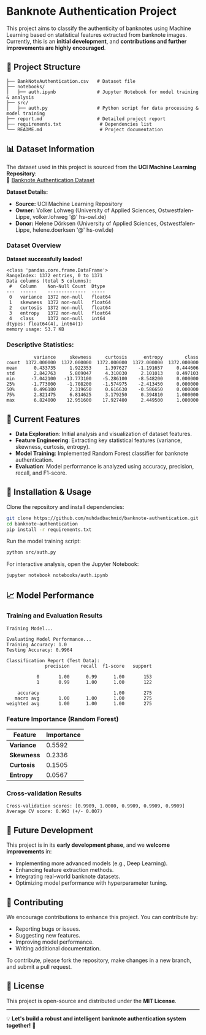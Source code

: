 # **Banknote Authentication Project**  

This project aims to classify the authenticity of banknotes using Machine Learning based on statistical features extracted from banknote images. Currently, this is an **initial development**, and **contributions and further improvements are highly encouraged**.  

## 📌 **Project Structure**  

```
├── BankNoteAuthentication.csv   # Dataset file  
├── notebooks/  
│   ├── auth.ipynb               # Jupyter Notebook for model training & analysis  
├── src/  
│   ├── auth.py                  # Python script for data processing & model training  
├── report.md                    # Detailed project report  
├── requirements.txt              # Dependencies list  
└── README.md                     # Project documentation  
```

## 📊 **Dataset Information**  

The dataset used in this project is sourced from the **UCI Machine Learning Repository**:  
🔗 [Banknote Authentication Dataset](https://archive.ics.uci.edu/ml/datasets/banknote+authentication#)  

**Dataset Details:**  
- **Source:** UCI Machine Learning Repository  
- **Owner:** Volker Lohweg (University of Applied Sciences, Ostwestfalen-Lippe, volker.lohweg '@' hs-owl.de)  
- **Donor:** Helene Dörksen (University of Applied Sciences, Ostwestfalen-Lippe, helene.doerksen '@' hs-owl.de)  

### **Dataset Overview**  

**Dataset successfully loaded!**  
```
<class 'pandas.core.frame.DataFrame'>
RangeIndex: 1372 entries, 0 to 1371
Data columns (total 5 columns):
 #   Column    Non-Null Count  Dtype  
---  ------    --------------  -----  
 0   variance  1372 non-null   float64
 1   skewness  1372 non-null   float64
 2   curtosis  1372 non-null   float64
 3   entropy   1372 non-null   float64
 4   class     1372 non-null   int64  
dtypes: float64(4), int64(1)
memory usage: 53.7 KB
```

### **Descriptive Statistics:**  

```
          variance     skewness     curtosis      entropy        class
count  1372.000000  1372.000000  1372.000000  1372.000000  1372.000000
mean      0.433735     1.922353     1.397627    -1.191657     0.444606
std       2.842763     5.869047     4.310030     2.101013     0.497103
min      -7.042100   -13.773100    -5.286100    -8.548200     0.000000
25%      -1.773000    -1.708200    -1.574975    -2.413450     0.000000
50%       0.496180     2.319650     0.616630    -0.586650     0.000000
75%       2.821475     6.814625     3.179250     0.394810     1.000000
max       6.824800    12.951600    17.927400     2.449500     1.000000
```

## 🚀 **Current Features**  
- **Data Exploration**: Initial analysis and visualization of dataset features.  
- **Feature Engineering**: Extracting key statistical features (variance, skewness, curtosis, entropy).  
- **Model Training**: Implemented Random Forest classifier for banknote authentication.  
- **Evaluation**: Model performance is analyzed using accuracy, precision, recall, and F1-score.  

## 🔧 **Installation & Usage**  

Clone the repository and install dependencies:  
```sh  
git clone https://github.com/muhdadbachmid/banknote-authentication.git  
cd banknote-authentication  
pip install -r requirements.txt  
```

Run the model training script:  
```sh  
python src/auth.py  
```

For interactive analysis, open the Jupyter Notebook:  
```sh  
jupyter notebook notebooks/auth.ipynb  
```

## 📈 **Model Performance**  

### **Training and Evaluation Results**  

```
Training Model...

Evaluating Model Performance...
Training Accuracy: 1.0
Testing Accuracy: 0.9964

Classification Report (Test Data):
              precision    recall  f1-score   support

           0       1.00      0.99      1.00       153
           1       0.99      1.00      1.00       122

    accuracy                           1.00       275
   macro avg       1.00      1.00      1.00       275
weighted avg       1.00      1.00      1.00       275
```

### **Feature Importance (Random Forest)**  

| Feature   | Importance |
|-----------|------------|
| **Variance**  | 0.5592 |
| **Skewness**  | 0.2336 |
| **Curtosis**  | 0.1505 |
| **Entropy**   | 0.0567 |

### **Cross-validation Results**  

```
Cross-validation scores: [0.9909, 1.0000, 0.9909, 0.9909, 0.9909]
Average CV score: 0.993 (+/- 0.007)
```

## 🔄 **Future Development**  
This project is in its **early development phase**, and we **welcome improvements** in:  
- Implementing more advanced models (e.g., Deep Learning).  
- Enhancing feature extraction methods.  
- Integrating real-world banknote datasets.  
- Optimizing model performance with hyperparameter tuning.  

## 🤝 **Contributing**  
We encourage contributions to enhance this project. You can contribute by:  
- Reporting bugs or issues.  
- Suggesting new features.  
- Improving model performance.  
- Writing additional documentation.  

To contribute, please fork the repository, make changes in a new branch, and submit a pull request.  

## 📜 **License**  
This project is open-source and distributed under the **MIT License**.  

---
💡 **Let's build a robust and intelligent banknote authentication system together!** 🚀